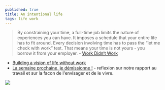 ```yaml
---
published: true
title: An intentional life
tags: life work
---
```

> By constraining your time, a full-time job limits the nature of experiences you can have. It imposes a schedule that your entire life has to fit around. Every decision involving time has to pass the “let me check with work” test. That means your time is not yours - you borrow it from your employer. - [Work Didn’t Work](https://suketk.com/why-i-quit-google)

- [Building a vision of life without work](https://news.ycombinator.com/item?id=27821101)
- [La semaine prochaine, je démissionne !](https://www.vuibert.fr/ouvrage/9782311624465-la-semaine-prochaine-je-demissionne) - reflexion sur notre rapport au travail et sur la facon de l'envisager et de le vivre.

<img src="https://suketk.com/assets/principles.svg">
